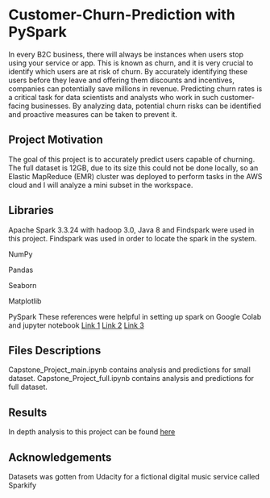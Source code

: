 # Customer-Churn-Prediction with PySpark
In every B2C business, there will always be instances when users stop using your service or app. This is known as churn, and it is very crucial to identify which users are at risk of churn. By accurately identifying these users before they leave and offering them discounts and incentives, companies can potentially save millions in revenue. Predicting churn rates is a critical task for data scientists and analysts who work in such customer-facing businesses. By analyzing data, potential churn risks can be identified and proactive measures can be taken to prevent it.
## Project Motivation
The goal of this project is to accurately predict users capable of churning. The full dataset is 12GB, due to its size this could not be done locally, so an Elastic MapReduce (EMR) cluster was deployed to perform tasks in the AWS cloud and I will analyze a mini subset in the workspace.
## Libraries
Apache Spark 3.3.24 with hadoop 3.0, Java 8 and Findspark were used in this project. 
Findspark was used in order to locate the spark in the system.

NumPy

Pandas

Seaborn

Matplotlib

PySpark 
These references were helpful in setting up spark on Google Colab and jupyter notebook [Link 1](https://towardsdatascience.com/pyspark-in-google-colab-6821c2faf41c)
[Link 2](https://medium.com/@deepa.account/setting-up-spark-ui-with-colab-7bdbc0ac5fa7)
[Link 3](https://naomi-fridman.medium.com/install-pyspark-to-run-on-jupyter-notebook-on-windows-4ec2009de21f)

## Files Descriptions
Capstone_Project_main.ipynb contains analysis and predictions for small dataset.
Capstone_Project_full.ipynb contains analysis and predictions for full dataset.

## Results
In depth analysis to this project can be found [here](https://medium.com/@oluwabori.joba/predicting-churn-with-spark-a-practical-guide-02dedd9e9664)
## Acknowledgements
Datasets was gotten from Udacity for a fictional digital music service called Sparkify


